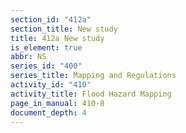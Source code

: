 ```yaml
---
section_id: "412a"
section_title: New study
title: 412a New study
is_element: true
abbr: NS
series_id: "400"
series_title: Mapping and Regulations
activity_id: "410"
activity_title: Flood Hazard Mapping
page_in_manual: 410-8
document_depth: 4
---
```

